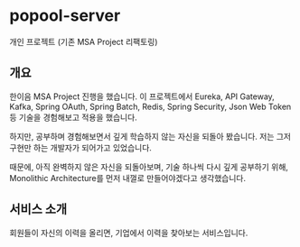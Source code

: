 # popool-server 
개인 프로젝트 (기존 MSA Project 리팩토링)

## 개요
한이음 MSA Project 진행을 했습니다.
이 프로젝트에서 Eureka, API Gateway, Kafka, Spring OAuth, Spring Batch, Redis, Spring Security, Json Web Token 등 기술을 경험해보고 적용을 했습니다.

하지만, 공부하며 경험해보면서 깊게 학습하지 않는 자신을 되돌아 봤습니다.
저는 그저 구현만 하는 개발자가 되어가고 있었습니다.

때문에, 아직 완벽하지 않은 자신을 되돌아보며, 기술 하나씩 다시 깊게 공부하기 위해,
Monolithic Architecture를 먼저 내껄로 만들어야겠다고 생각했습니다.

## 서비스 소개
회원들이 자신의 이력을 올리면, 기업에서 이력을 찾아보는 서비스입니다.
